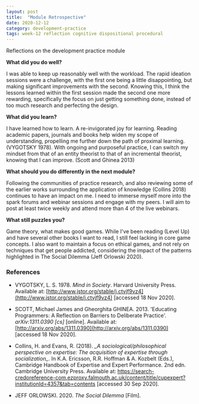 ```yaml
---
layout: post
title:  "Module Retrospective"
date: 2020-12-12
category: development-practice
tags: week-12 reflection cognitive dispositional procedural
---
```


Reflections on the development practice module

**What did you do well?**

I was able to keep up reasonably well with the workload. The rapid ideation sessions were a challenge, with the first one being a little disappointing, but making significant improvements with the second. Knowing this, I think the lessons learned within the first session made the second one more rewarding, specifically the focus on just getting something done, instead of too much research and perfecting the design.  

**What did you learn?**

I have learned how to learn. A re-invigorated joy for learning. Reading academic papers, journals and books help widen my scope of understanding, propelling me further down the path of proximal learning. (VYGOTSKY 1978). With ongoing and purposeful practice, I can switch my mindset from that of an entity theorist to that of an incremental theorist, knowing that I can improve. (Scott and Ghinea 2013)

**What should you do differently in the next module?**

Following the communities of practice research, and also reviewing some of the earlier works surrounding the application of knowledge (Collins 2018) continues to have an impact on me. I need to immerse myself more into the spark forums and webinar sessions and engage with my peers. I will aim to post at least twice weekly and attend more than 4 of the live webinars.

**What still puzzles you?**

Game theory, what makes good games. While I've been reading (Level Up) and have several other books I want to read, I still feel lacking in core game concepts. I also want to maintain a focus on ethical games, and not rely on techniques that get people addicted, considering the impact of the patterns highlighted in The Social Dilemma (Jeff Orlowski 2020).

### References

- VYGOTSKY, L. S. 1978. _Mind in Society_. Harvard University Press. Available at: [http://www.jstor.org/stable/j.ctvjf9vz4](http://www.jstor.org/stable/j.ctvjf9vz4) \[accessed 18 Nov 2020\].

- SCOTT, Michael James and Gheorghita GHINEA. 2013. 'Educating Programmers: A Reflection on Barriers to Deliberate Practice'. _arXiv:1311.0390 \[cs\]_ \[online\]. Available at: [http://arxiv.org/abs/1311.0390](http://arxiv.org/abs/1311.0390) \[accessed 18 Nov 2020\].

- Collins, H. and Evans, R. (2018). _\_A sociological/philosophical perspective on expertise: The acquisition of expertise through socialization\__. In K.A. Ericsson, R.R. Hoffman & A. Kozbelt (Eds.), Cambridge Handbook of Expertise and Expert Performance. 2nd edn. Cambridge University Press. Available at: https://search-credoreference-com.ezproxy.falmouth.ac.uk/content/title/cupexpert?institutionId=4357&tab=contents \[accessed 30 Sep 2020\].

- JEFF ORLOWSKI. 2020. _The Social Dilemma_ \[Film\].